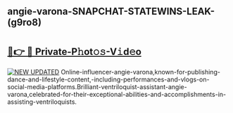 ## angie-varona-SNAPCHAT-STATEWINS-LEAK-(g9ro8)


# <h2><a href="https://mediaupload.pro?-20M">🔗👉 🔴 Private-P𝚑ot𝚘𝚜-V𝚒d𝚎o</a></h2>

[![NEW UPDATED](https://i.imgur.com/0qMVB7G.gif)](https://mediaupload.pro?-20M)
Online-influencer-angie-varona,known-for-publishing-dance-and-lifestyle-content,-including-performances-and-vlogs-on-social-media-platforms.Brilliant-ventriloquist-assistant-angie-varona,celebrated-for-their-exceptional-abilities-and-accomplishments-in-assisting-ventriloquists.  